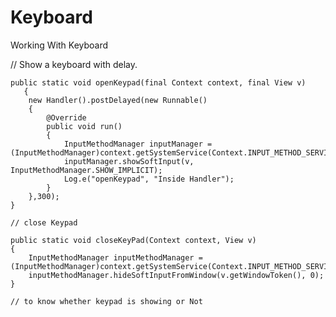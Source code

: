 # Keyboard
Working With Keyboard

// Show a keyboard with delay.

	public static void openKeypad(final Context context, final View v) 
	   {
		new Handler().postDelayed(new Runnable() 
		{
			@Override
			public void run() 
			{
				InputMethodManager inputManager = (InputMethodManager)context.getSystemService(Context.INPUT_METHOD_SERVICE); 
				inputManager.showSoftInput(v, InputMethodManager.SHOW_IMPLICIT);	
				Log.e("openKeypad", "Inside Handler");
			}
		},300);
	}
	
	// close Keypad
	
	public static void closeKeyPad(Context context, View v)
    {
		InputMethodManager inputMethodManager = (InputMethodManager)context.getSystemService(Context.INPUT_METHOD_SERVICE);
		inputMethodManager.hideSoftInputFromWindow(v.getWindowToken(), 0);
    }
    
    // to know whether keypad is showing or Not
    
    

